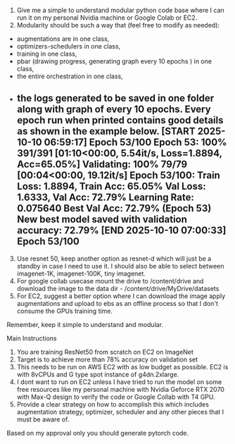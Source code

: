 1. Give me a simple to understand modular python code base where I can run it on my personal Nvidia machine or Google Colab or EC2.  
2. Modularity should be such a way that (feel free to modify as needed):
  - augmentations are in one class, 
  - optimizers-schedulers in one class, 
  - training in one class, 
  - pbar (drawing progress, generating graph every 10 epochs ) in one class, 
  - the entire orchestration in one class, 
  - the logs generated to be saved in one folder along with graph of every 10 epochs. Every epoch run when printed contains good details as shown in the example below.
    [START 2025-10-10 06:59:17] Epoch 53/100
    Epoch 53: 100% 391/391 [01:10<00:00,  5.54it/s, Loss=1.8894, Acc=65.05%]
    Validating: 100% 79/79 [00:04<00:00, 19.12it/s]
    Epoch 53/100:
      Train Loss: 1.8894, Train Acc: 65.05%
      Val Loss: 1.6333, Val Acc: 72.79%
      Learning Rate: 0.075640
      Best Val Acc: 72.79% (Epoch 53)
    New best model saved with validation accuracy: 72.79%
    [END   2025-10-10 07:00:33] Epoch 53/100
    --------------------------------------------------
  
3. Use resnet 50, keep another option as resnet-d which will just be a standby in case I need to use it. I should also be able to select between imagenet-1K, imagenet-100K, tiny imagenet.
4. For google collab usecase mount the drive to /content/drive and download the image to the data dir - /content/drive/MyDrive/datasets
5. For EC2, suggest a better option where I can download the image apply augmentations and upload to ebs as an offline process so that I don't consume the GPUs training time.


Remember, keep it simple to understand and modular.

Main Instructions
1. You are training ResNet50 from scratch on EC2 on ImageNet
2. Target is to achieve more than 78% accuracy on validation set
3. This needs to be run on AWS EC2 with as low budget as possible. EC2 is with 8vCPUs and G type spot instance of g4dn.2xlarge.
4. I dont want to run on EC2 unless I have tried to run the model on some free resources like my personal machine with Nvidia Geforce RTX 2070 with Max-Q design to verify the code or Google Collab with T4 GPU.
5. Provide a clear strategy on how to accomplish this which includes augmentation strategy, optimizer, scheduler and any other pieces that I must be aware of.

Based on my approval only you should generate pytorch code.